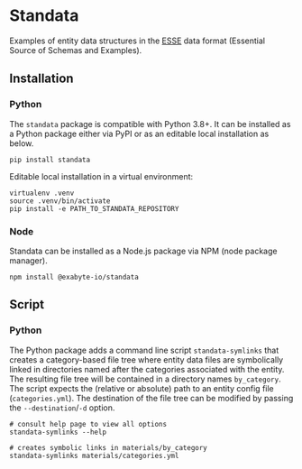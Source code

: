 # Standata


Examples of entity data structures in the [ESSE](https://github.com/Exabyte-io/esse) data format (Essential Source
of Schemas and Examples).

## Installation

### Python

The `standata` package is compatible with Python 3.8+. It can be installed as a Python package either via PyPI
or as an editable local installation as below.

```shell
pip install standata
```

Editable local installation in a virtual environment:
```shell
virtualenv .venv
source .venv/bin/activate
pip install -e PATH_TO_STANDATA_REPOSITORY
```

### Node

Standata can be installed as a Node.js package via NPM (node package manager).

```shell
npm install @exabyte-io/standata
```

## Script

### Python
The Python package adds a command line script `standata-symlinks` that creates a category-based file tree where
entity data files are symbolically linked in directories named after the categories associated with the entity.
The resulting file tree will be contained in a directory names `by_category`.
The script expects the (relative or absolute) path to an entity config file (`categories.yml`). The destination
of the file tree can be modified by passing the `--destination`/`-d` option.
```shell
# consult help page to view all options
standata-symlinks --help

# creates symbolic links in materials/by_category
standata-symlinks materials/categories.yml
```
